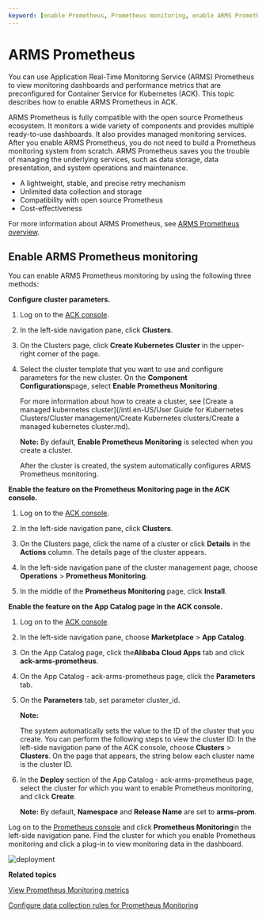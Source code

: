 ```yaml
---
keyword: [enable Prometheus, Prometheus monitoring, enable ARMS Prometheus in ACK]
---
```


# ARMS Prometheus

You can use Application Real-Time Monitoring Service \(ARMS\) Prometheus to view monitoring dashboards and performance metrics that are preconfigured for Container Service for Kubernetes \(ACK\). This topic describes how to enable ARMS Prometheus in ACK.

ARMS Prometheus is fully compatible with the open source Prometheus ecosystem. It monitors a wide variety of components and provides multiple ready-to-use dashboards. It also provides managed monitoring services. After you enable ARMS Prometheus, you do not need to build a Prometheus monitoring system from scratch. ARMS Prometheus saves you the trouble of managing the underlying services, such as data storage, data presentation, and system operations and maintenance.

-   A lightweight, stable, and precise retry mechanism
-   Unlimited data collection and storage
-   Compatibility with open source Prometheus
-   Cost-effectiveness

For more information about ARMS Prometheus, see [ARMS Prometheus overview]().

## Enable ARMS Prometheus monitoring

You can enable ARMS Prometheus monitoring by using the following three methods:

**Configure cluster parameters.**

1.  Log on to the [ACK console](https://cs.console.aliyun.com).

2.  In the left-side navigation pane, click **Clusters**.

3.  On the Clusters page, click **Create Kubernetes Cluster** in the upper-right corner of the page.

4.  Select the cluster template that you want to use and configure parameters for the new cluster. On the **Component Configurations**page, select **Enable Prometheus Monitoring**.

    For more information about how to create a cluster, see [Create a managed kubernetes cluster](/intl.en-US/User Guide for Kubernetes Clusters/Cluster management/Create Kubernetes clusters/Create a managed kubernetes cluster.md).

    **Note:** By default, **Enable Prometheus Monitoring** is selected when you create a cluster.

    After the cluster is created, the system automatically configures ARMS Prometheus monitoring.


**Enable the feature on the Prometheus Monitoring page in the ACK console.**

1.  Log on to the [ACK console](https://cs.console.aliyun.com).

2.  In the left-side navigation pane, click **Clusters**.

3.  On the Clusters page, click the name of a cluster or click **Details** in the **Actions** column. The details page of the cluster appears.

4.  In the left-side navigation pane of the cluster management page, choose **Operations** \> **Prometheus Monitoring**.

5.  In the middle of the **Prometheus Monitoring** page, click **Install**.


**Enable the feature on the App Catalog page in the ACK console.**

1.  Log on to the [ACK console](https://cs.console.aliyun.com).

2.  In the left-side navigation pane, choose **Marketplace** \> **App Catalog**.

3.  On the App Catalog page, click the**Alibaba Cloud Apps** tab and click **ack-arms-prometheus**.

4.  On the App Catalog - ack-arms-prometheus page, click the **Parameters** tab.

5.  On the **Parameters** tab, set parameter cluster\_id.

    **Note:**

    The system automatically sets the value to the ID of the cluster that you create. You can perform the following steps to view the cluster ID: In the left-side navigation pane of the ACK console, choose **Clusters** \> **Clusters**. On the page that appears, the string below each cluster name is the cluster ID.

6.  In the **Deploy** section of the App Catalog - ack-arms-prometheus page, select the cluster for which you want to enable Prometheus monitoring, and click **Create**.

    **Note:** By default, **Namespace** and **Release Name** are set to **arms-prom**.


Log on to the [Prometheus console](https://prometheus.console.aliyun.com/#/home) and click **Prometheus Monitoring**in the left-side navigation pane. Find the cluster for which you enable Prometheus monitoring and click a plug-in to view monitoring data in the dashboard.

![deployment](https://static-aliyun-doc.oss-accelerate.aliyuncs.com/assets/img/en-US/0255359951/p97179.png)

**Related topics**  


[View Prometheus Monitoring metrics]()

[Configure data collection rules for Prometheus Monitoring]()

